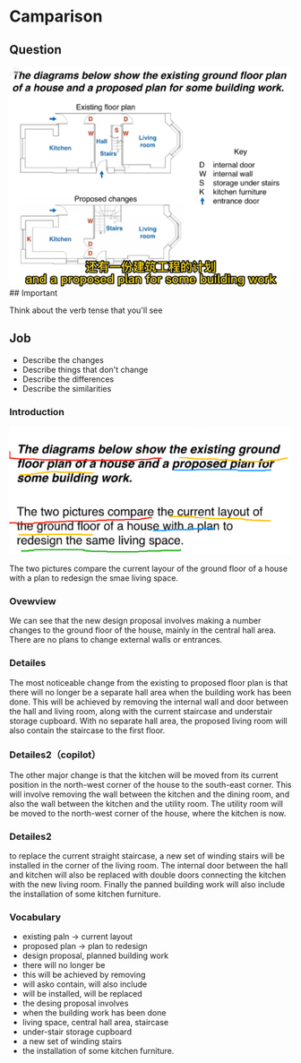 # Camparison

## Question

<img src="https://raw.githubusercontent.com/FavorMylikes/hackmd-note/img/img20230516121214.png" alt="20230516121214"/>
## Important

Think about the verb tense that you'll see

## Job

- Describe the changes
- Describe things that don't change
- Describe the differences
- Describe the similarities

### Introduction

<img src="https://raw.githubusercontent.com/FavorMylikes/hackmd-note/img/img20230516121612.png" alt="20230516121612"/>

The two pictures compare the current layour of the ground floor of a house with a plan to redesign the smae living space.

### Ovewview

We can see that the new design proposal involves making a number changes to the ground floor of the house, mainly in the central hall area. There are no plans to change external walls or entrances.

### Detailes

The most noticeable change from the existing to proposed floor plan is that there will no longer be a separate hall area when the building work has been done. This will be achieved by removing the internal wall and door between the hall and living room, along with the current staircase and understair storage cupboard. With no separate hall area, the proposed living room will also contain the staircase to the first floor.

### Detailes2（copilot）

The other major change is that the kitchen will be moved from its current position in the north-west corner of the house to the south-east corner. This will involve removing the wall between the kitchen and the dining room, and also the wall between the kitchen and the utility room. The utility room will be moved to the north-west corner of the house, where the kitchen is now.

### Detailes2

to replace the current straight staircase, a new set of winding stairs will be installed in the corner of the living room. The internal door between the hall and kitchen will also be replaced with double doors connecting the kitchen with the new living room. Finally the panned building work will also include the installation of some kitchen furniture.

### Vocabulary

- existing paln -> current layout
- proposed plan -> plan to redesign
- design proposal, planned building work
- there will no longer be
- this will be achieved by removing
- will asko contain, will also include
- will be installed, will be replaced
- the desing proposal involves
- when the building work has been done
- living space, central hall area, staircase
- under-stair storage cupboard
- a new set of winding stairs
- the installation of some kitchen furniture.
